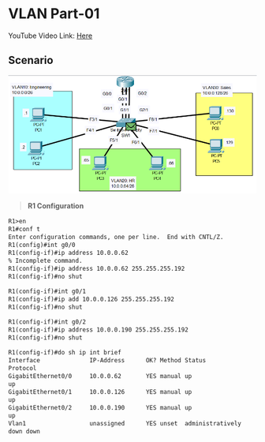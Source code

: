# VLAN Part-01
YouTube Video Link: [Here](https://www.youtube.com/watch?v=-tq7f3xtyLQ&list=PLxbwE86jKRgMpuZuLBivzlM8s2Dk5lXBQ&index=30&pp=iAQB)
## Scenario
![](../images/j-vlan-part-01.png)
>**R1 Configuration**
```
R1>en
R1#conf t
Enter configuration commands, one per line.  End with CNTL/Z.
R1(config)#int g0/0
R1(config-if)#ip address 10.0.0.62
% Incomplete command.
R1(config-if)#ip address 10.0.0.62 255.255.255.192
R1(config-if)#no shut
```
```
R1(config-if)#int g0/1
R1(config-if)#ip add 10.0.0.126 255.255.255.192
R1(config-if)#no shut 
```
```
R1(config-if)#int g0/2
R1(config-if)#ip address 10.0.0.190 255.255.255.192
R1(config-if)#no shut
```
```
R1(config-if)#do sh ip int brief
Interface              IP-Address      OK? Method Status                Protocol 
GigabitEthernet0/0     10.0.0.62       YES manual up                    up 
GigabitEthernet0/1     10.0.0.126      YES manual up                    up 
GigabitEthernet0/2     10.0.0.190      YES manual up                    up 
Vlan1                  unassigned      YES unset  administratively down down
```
